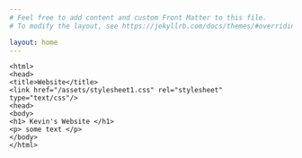 ```yaml
---
# Feel free to add content and custom Front Matter to this file.
# To modify the layout, see https://jekyllrb.com/docs/themes/#overriding-theme-defaults

layout: home
---
```

<!DOCTYPE html>
	<html>
	<head>
	<title>Website</title>
	<link href="/assets/stylesheet1.css" rel="stylesheet" type="text/css"/>
	<head>
	<body>
	<h1> Kevin's Website </h1>
	<p> some text </p>
	</body>
	</html>
